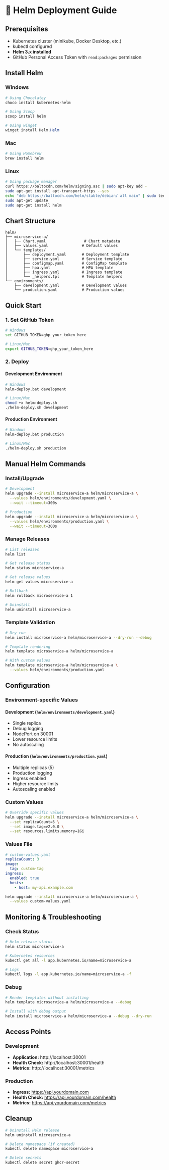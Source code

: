 # 🚀 Helm Deployment Guide

## Prerequisites

- Kubernetes cluster (minikube, Docker Desktop, etc.)
- kubectl configured  
- **Helm 3.x installed**
- GitHub Personal Access Token with `read:packages` permission

## Install Helm

### Windows
```powershell
# Using Chocolatey
choco install kubernetes-helm

# Using Scoop
scoop install helm

# Using winget
winget install Helm.Helm
```

### Mac
```bash
# Using Homebrew
brew install helm
```

### Linux
```bash
# Using package manager
curl https://baltocdn.com/helm/signing.asc | sudo apt-key add -
sudo apt-get install apt-transport-https --yes
echo "deb https://baltocdn.com/helm/stable/debian/ all main" | sudo tee /etc/apt/sources.list.d/helm-stable-debian.list
sudo apt-get update
sudo apt-get install helm
```

## Chart Structure

```
helm/
├── microservice-a/
│   ├── Chart.yaml                 # Chart metadata
│   ├── values.yaml               # Default values
│   └── templates/
│       ├── deployment.yaml       # Deployment template
│       ├── service.yaml          # Service template
│       ├── configmap.yaml        # ConfigMap template
│       ├── hpa.yaml              # HPA template
│       ├── ingress.yaml          # Ingress template
│       └── _helpers.tpl          # Template helpers
└── environments/
    ├── development.yaml          # Development values
    └── production.yaml           # Production values
```

## Quick Start

### 1. Set GitHub Token
```bash
# Windows
set GITHUB_TOKEN=ghp_your_token_here

# Linux/Mac
export GITHUB_TOKEN=ghp_your_token_here
```

### 2. Deploy

#### Development Environment
```bash
# Windows
helm-deploy.bat development

# Linux/Mac
chmod +x helm-deploy.sh
./helm-deploy.sh development
```

#### Production Environment
```bash
# Windows
helm-deploy.bat production

# Linux/Mac
./helm-deploy.sh production
```

## Manual Helm Commands

### Install/Upgrade
```bash
# Development
helm upgrade --install microservice-a helm/microservice-a \
  --values helm/environments/development.yaml \
  --wait --timeout=300s

# Production
helm upgrade --install microservice-a helm/microservice-a \
  --values helm/environments/production.yaml \
  --wait --timeout=300s
```

### Manage Releases
```bash
# List releases
helm list

# Get release status
helm status microservice-a

# Get release values
helm get values microservice-a

# Rollback
helm rollback microservice-a 1

# Uninstall
helm uninstall microservice-a
```

### Template Validation
```bash
# Dry run
helm install microservice-a helm/microservice-a --dry-run --debug

# Template rendering
helm template microservice-a helm/microservice-a

# With custom values
helm template microservice-a helm/microservice-a \
  --values helm/environments/production.yaml
```

## Configuration

### Environment-specific Values

#### Development (`helm/environments/development.yaml`)
- Single replica
- Debug logging
- NodePort on 30001
- Lower resource limits
- No autoscaling

#### Production (`helm/environments/production.yaml`)
- Multiple replicas (5)
- Production logging
- Ingress enabled
- Higher resource limits
- Autoscaling enabled

### Custom Values
```bash
# Override specific values
helm upgrade --install microservice-a helm/microservice-a \
  --set replicaCount=5 \
  --set image.tag=v2.0.0 \
  --set resources.limits.memory=1Gi
```

### Values File
```yaml
# custom-values.yaml
replicaCount: 3
image:
  tag: custom-tag
ingress:
  enabled: true
  hosts:
    - host: my-api.example.com
```

```bash
helm upgrade --install microservice-a helm/microservice-a \
  --values custom-values.yaml
```

## Monitoring & Troubleshooting

### Check Status
```bash
# Helm release status
helm status microservice-a

# Kubernetes resources
kubectl get all -l app.kubernetes.io/name=microservice-a

# Logs
kubectl logs -l app.kubernetes.io/name=microservice-a -f
```

### Debug
```bash
# Render templates without installing
helm template microservice-a helm/microservice-a --debug

# Install with debug output
helm install microservice-a helm/microservice-a --debug --dry-run
```

## Access Points

### Development
- **Application:** http://localhost:30001
- **Health Check:** http://localhost:30001/health
- **Metrics:** http://localhost:30001/metrics

### Production
- **Ingress:** https://api.yourdomain.com
- **Health Check:** https://api.yourdomain.com/health
- **Metrics:** https://api.yourdomain.com/metrics

## Cleanup

```bash
# Uninstall Helm release
helm uninstall microservice-a

# Delete namespace (if created)
kubectl delete namespace microservice-a

# Delete secrets
kubectl delete secret ghcr-secret
```
